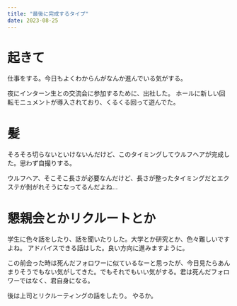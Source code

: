 ```yaml
---
title: "最後に完成するタイプ"
date: 2023-08-25
---
```


# 起きて
仕事をする。今日もよくわからんがなんか進んでいる気がする。

夜にインターン生との交流会に参加するために、出社した。
ホールに新しい回転モニュメントが導入されており、くるくる回って遊んでた。


# 髪
そろそろ切らないといけないんだけど、このタイミングしてウルフヘアが完成した。思わず自撮りする。

ウルフヘア、そこそこ長さが必要なんだけど、長さが整ったタイミングだとエクステが剝がれそうになってるんだよね...


# 懇親会とかリクルートとか

学生に色々話をしたり、話を聞いたりした。大学とか研究とか、色々難しいですよね。
アドバイスできる話はした。良い方向に進みますように。

この前会った時は死んだフォロワーに似ているなーと思ったが、今日見たらあんまりそうでもない気がしてきた。でもそれでもいい気がする。君は死んだフォロワーではなく、君自身になる。

後は上司とリクルーティングの話をしたり。
やるか。